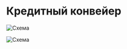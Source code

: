 # Кредитный конвейер

![Схема](http://www.plantuml.com/plantuml/proxy?cache=no&src=https://raw.githubusercontent.com/daemon110282/daemon110282.github.io/daemon110282-patch-1/scheme/pu.puml)

![Схема](http://www.plantuml.com/plantuml/proxy?cache=no&src=https://raw.githubusercontent.com/daemon110282/daemon110282.github.io/daemon110282-patch-1/scheme/bu.puml)